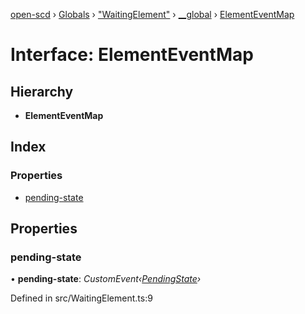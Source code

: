 [open-scd](../README.md) › [Globals](../globals.md) › ["WaitingElement"](../modules/_waitingelement_.md) › [__global](../modules/_waitingelement_.__global.md) › [ElementEventMap](_waitingelement_.__global.elementeventmap.md)

# Interface: ElementEventMap

## Hierarchy

* **ElementEventMap**

## Index

### Properties

* [pending-state](_waitingelement_.__global.elementeventmap.md#pending-state)

## Properties

###  pending-state

• **pending-state**: *CustomEvent‹[PendingState](_waitingelement_.pendingstate.md)›*

Defined in src/WaitingElement.ts:9
